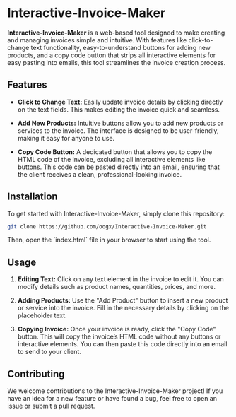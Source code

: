 # Interactive-Invoice-Maker

**Interactive-Invoice-Maker** is a web-based tool designed to make creating and managing invoices simple and intuitive. With features like click-to-change text functionality, easy-to-understand buttons for adding new products, and a copy code button that strips all interactive elements for easy pasting into emails, this tool streamlines the invoice creation process.

## Features

- **Click to Change Text:** Easily update invoice details by clicking directly on the text fields. This makes editing the invoice quick and seamless.
  
- **Add New Products:** Intuitive buttons allow you to add new products or services to the invoice. The interface is designed to be user-friendly, making it easy for anyone to use.

- **Copy Code Button:** A dedicated button that allows you to copy the HTML code of the invoice, excluding all interactive elements like buttons. This code can be pasted directly into an email, ensuring that the client receives a clean, professional-looking invoice.

## Installation

To get started with Interactive-Invoice-Maker, simply clone this repository:

```bash
git clone https://github.com/oogx/Interactive-Invoice-Maker.git
```

Then, open the \`index.html\` file in your browser to start using the tool.

## Usage

1. **Editing Text:** Click on any text element in the invoice to edit it. You can modify details such as product names, quantities, prices, and more.

2. **Adding Products:** Use the "Add Product" button to insert a new product or service into the invoice. Fill in the necessary details by clicking on the placeholder text.

3. **Copying Invoice:** Once your invoice is ready, click the "Copy Code" button. This will copy the invoice’s HTML code without any buttons or interactive elements. You can then paste this code directly into an email to send to your client.

## Contributing

We welcome contributions to the Interactive-Invoice-Maker project! If you have an idea for a new feature or have found a bug, feel free to open an issue or submit a pull request.